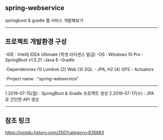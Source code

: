 ## spring-webservice
springboot &amp; gradle 웹 서비스 개발해보기

---
## 프로젝트 개발환경 구성
  -IDE : Intellij IDEA Ultimate (학생 라이센스 발급)
  -OS : Windows 10 Pro
  -SpringBoot v1.5.21
  -Java 8
  -Gradle

  -Dependencies
     (1) Lombok
	 (2) Web
	 (3) SQL - JPA, H2
	 (4) OPS - Actuators

  -Project name : "spring-webservice"
  
---

1.2019-07-15(월) : SpringBoot & Gradle 프로젝트 생성
2.2019-07-17(수) : JPA 로 간단한 API 생성

--- 
## 참조 링크
https://jojoldu.tistory.com/250?category=635883